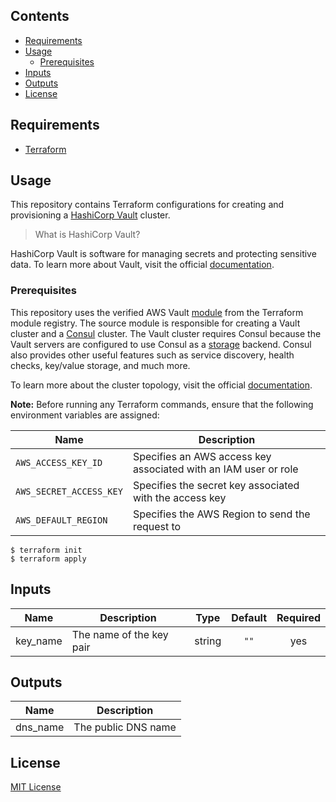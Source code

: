 ## Contents

- [Requirements](#requirements)
- [Usage](#usage)
  - [Prerequisites](#prerequisites)
- [Inputs](#inputs)
- [Outputs](#outputs)
- [License](#license)

## Requirements

- [Terraform](https://www.terraform.io/)

## Usage

This repository contains Terraform configurations for creating and provisioning a [HashiCorp Vault](https://www.vaultproject.io/) cluster.

> What is HashiCorp Vault?

HashiCorp Vault is software for managing secrets and protecting sensitive data. To learn more about Vault, visit the official [documentation](https://www.vaultproject.io/docs/).

### Prerequisites

This repository uses the verified AWS Vault [module](https://registry.terraform.io/modules/hashicorp/vault/aws) from the Terraform module registry. The source module is responsible for creating a Vault cluster and a [Consul](https://www.consul.io/) cluster. The Vault cluster requires Consul because the Vault servers are configured to use Consul as a [storage](https://www.vaultproject.io/docs/configuration/storage/index.html) backend. Consul also provides other useful features such as service discovery, health checks, key/value storage, and much more.

To learn more about the cluster topology, visit the official [documentation](https://github.com/hashicorp/terraform-aws-vault).

**Note:** Before running any Terraform commands, ensure that the following environment variables are assigned:

| Name | Description |
|------|-------------|
| `AWS_ACCESS_KEY_ID` | Specifies an AWS access key associated with an IAM user or role |
| `AWS_SECRET_ACCESS_KEY` | Specifies the secret key associated with the access key |
| `AWS_DEFAULT_REGION` | Specifies the AWS Region to send the request to |

    $ terraform init
    $ terraform apply

## Inputs

| Name | Description | Type | Default | Required |
|------|-------------|:----:|:-----:|:-----:|
| key\_name | The name of the key pair | string | `""` | yes |

## Outputs

| Name | Description |
|------|-------------|
| dns\_name | The public DNS name |

## License

[MIT License](LICENSE)
